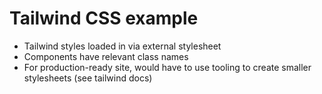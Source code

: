 # Tailwind CSS example

- Tailwind styles loaded in via external stylesheet
- Components have relevant class names
- For production-ready site, would have to use tooling to create smaller stylesheets (see tailwind docs)